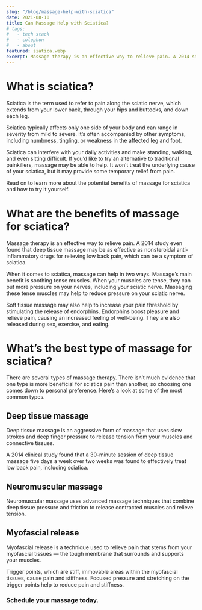 ```yaml
---
slug: "/blog/massage-help-with-sciatica"
date: 2021-08-10
title: Can Massage Help with Sciatica?
# tags:
#   - tech stack
#   - colophon
#   - about
featured: siatica.webp
excerpt: Massage therapy is an effective way to relieve pain. A 2014 study even found that deep tissue massage may be as effective as nonsteroidal anti-inflammatory drugs for relieving low back pain, which can be a symptom of sciatica.
---
```


# What is sciatica?
Sciatica is the term used to refer to pain along the sciatic nerve, which extends from your lower back, through your hips and buttocks, and down each leg.

Sciatica typically affects only one side of your body and can range in severity from mild to severe. It’s often accompanied by other symptoms, including numbness, tingling, or weakness in the affected leg and foot.

Sciatica can interfere with your daily activities and make standing, walking, and even sitting difficult. If you’d like to try an alternative to traditional painkillers, massage may be able to help. It won’t treat the underlying cause of your sciatica, but it may provide some temporary relief from pain.

Read on to learn more about the potential benefits of massage for sciatica and how to try it yourself.

# What are the benefits of massage for sciatica?
Massage therapy is an effective way to relieve pain. A 2014 study even found that deep tissue massage may be as effective as nonsteroidal anti-inflammatory drugs for relieving low back pain, which can be a symptom of sciatica.

When it comes to sciatica, massage can help in two ways. Massage’s main benefit is soothing tense muscles. When your muscles are tense, they can put more pressure on your nerves, including your sciatic nerve. Massaging these tense muscles may help to reduce pressure on your sciatic nerve.

Soft tissue massage may also help to increase your pain threshold by stimulating the release of endorphins. Endorphins boost pleasure and relieve pain, causing an increased feeling of well-being. They are also released during sex, exercise, and eating.

# What’s the best type of massage for sciatica?
There are several types of massage therapy. There isn’t much evidence that one type is more beneficial for sciatica pain than another, so choosing one comes down to personal preference. Here’s a look at some of the most common types.

## Deep tissue massage

Deep tissue massage is an aggressive form of massage that uses slow strokes and deep finger pressure to release tension from your muscles and connective tissues.

A 2014 clinical study found that a 30-minute session of deep tissue massage five days a week over two weeks was found to effectively treat low back pain, including sciatica.

## Neuromuscular massage
Neuromuscular massage uses advanced massage techniques that combine deep tissue pressure and friction to release contracted muscles and relieve tension.

## Myofascial release
Myofascial release is a technique used to relieve pain that stems from your myofascial tissues — the tough membrane that surrounds and supports your muscles.

Trigger points, which are stiff, immovable areas within the myofascial tissues, cause pain and stiffness. Focused pressure and stretching on the trigger points help to reduce pain and stiffness.

### Schedule your massage today.